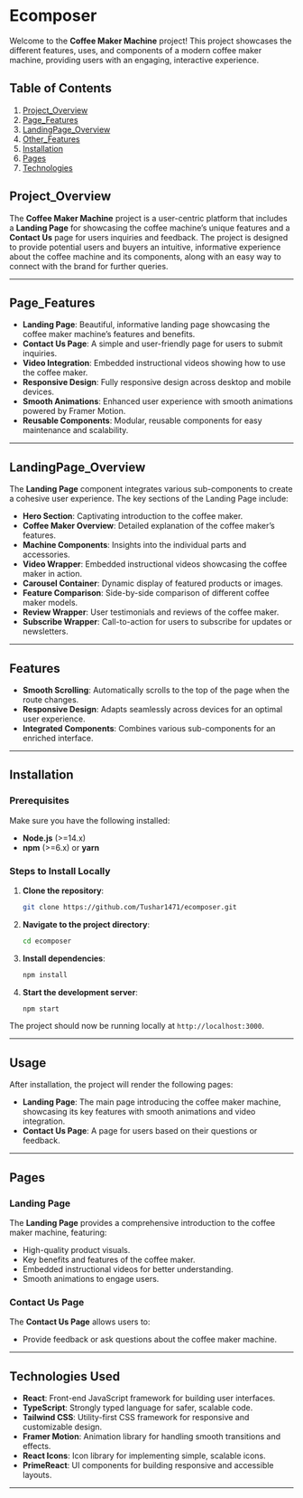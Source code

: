 # Ecomposer

Welcome to the **Coffee Maker Machine** project! This project showcases the different features, uses, and components of a modern coffee maker machine, providing users with an engaging, interactive experience.


## Table of Contents

1. [Project_Overview](#Project_Overview)
2. [Page_Features](#Page_Features)
3. [LandingPage_Overview](#LandingPage_Overview)
4. [Other_Features](#features)
5. [Installation](#installation)
6. [Pages](#pages)
7. [Technologies](#technologies-used)


## Project_Overview

The **Coffee Maker Machine** project is a user-centric platform that includes a **Landing Page** for showcasing the coffee machine’s unique features and a **Contact Us** page for users inquiries and feedback. The project is designed to provide potential users and buyers an intuitive, informative experience about the coffee machine and its components, along with an easy way to connect with the brand for further queries.

---

## Page_Features

- **Landing Page**: Beautiful, informative landing page showcasing the coffee maker machine’s features and benefits.
- **Contact Us Page**: A simple and user-friendly page for users to submit inquiries.
- **Video Integration**: Embedded instructional videos showing how to use the coffee maker.
- **Responsive Design**: Fully responsive design across desktop and mobile devices.
- **Smooth Animations**: Enhanced user experience with smooth animations powered by Framer Motion.
- **Reusable Components**: Modular, reusable components for easy maintenance and scalability.

---

## LandingPage_Overview

The **Landing Page** component integrates various sub-components to create a cohesive user experience. The key sections of the Landing Page include:

- **Hero Section**: Captivating introduction to the coffee maker.
- **Coffee Maker Overview**: Detailed explanation of the coffee maker’s features.
- **Machine Components**: Insights into the individual parts and accessories.
- **Video Wrapper**: Embedded instructional videos showcasing the coffee maker in action.
- **Carousel Container**: Dynamic display of featured products or images.
- **Feature Comparison**: Side-by-side comparison of different coffee maker models.
- **Review Wrapper**: User testimonials and reviews of the coffee maker.
- **Subscribe Wrapper**: Call-to-action for users to subscribe for updates or newsletters.

---
## Features

- **Smooth Scrolling**: Automatically scrolls to the top of the page when the route changes.
- **Responsive Design**: Adapts seamlessly across devices for an optimal user experience.
- **Integrated Components**: Combines various sub-components for an enriched interface.

---


## Installation

### Prerequisites

Make sure you have the following installed:

- **Node.js** (>=14.x)
- **npm** (>=6.x) or **yarn**

### Steps to Install Locally

1. **Clone the repository**:

    ```bash
    git clone https://github.com/Tushar1471/ecomposer.git
    ```

2. **Navigate to the project directory**:

    ```bash
    cd ecomposer
    ```

3. **Install dependencies**:

    ```bash
    npm install
    ```

4. **Start the development server**:

    ```bash
    npm start
    ```

The project should now be running locally at `http://localhost:3000`.

---

## Usage

After installation, the project will render the following pages:

- **Landing Page**: The main page introducing the coffee maker machine, showcasing its key features with smooth animations and video integration.
- **Contact Us Page**: A page for users based on their questions or feedback.

---


## Pages

### Landing Page

The **Landing Page** provides a comprehensive introduction to the coffee maker machine, featuring:

- High-quality product visuals.
- Key benefits and features of the coffee maker.
- Embedded instructional videos for better understanding.
- Smooth animations to engage users.

### Contact Us Page

The **Contact Us Page** allows users to:

- Provide feedback or ask questions about the coffee maker machine.

---

## Technologies Used

- **React**: Front-end JavaScript framework for building user interfaces.
- **TypeScript**: Strongly typed language for safer, scalable code.
- **Tailwind CSS**: Utility-first CSS framework for responsive and customizable design.
- **Framer Motion**: Animation library for handling smooth transitions and effects.
- **React Icons**: Icon library for implementing simple, scalable icons.
- **PrimeReact**: UI components for building responsive and accessible layouts.

---

